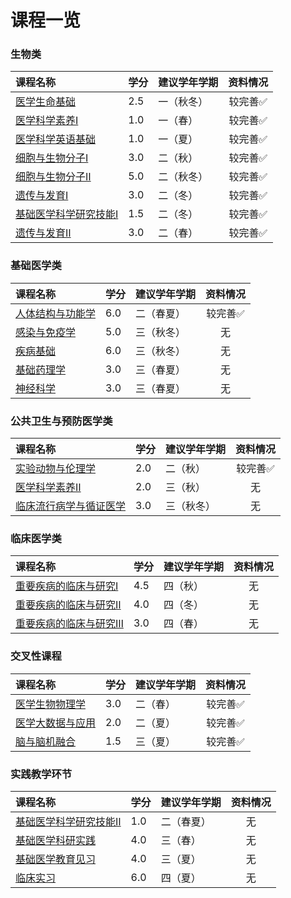 # 课程一览

### 生物类

<div style="text-align: center" markdown="1">

| 课程名称 | 学分 | 建议学年学期 | 资料情况 |
|:--|:--|:--|:--:|
|[医学生命基础](medical_life_fundamentals/index.md)|2.5|一（秋冬）|较完善✅|
|[医学科学素养Ⅰ](medical_research_literacy_1/index.md)|1.0|一（春）|较完善✅|
|[医学科学英语基础](essential_english_for_medicial_sciences/index.md)|1.0|一（夏）|较完善✅|
|[细胞与生物分子Ⅰ](molecular_cell_biology_1/index.md)|3.0|二（秋）|较完善✅|
|[细胞与生物分子Ⅱ](molecular_cell_biology_2/index.md)|5.0|二（秋冬）|较完善✅|
|[遗传与发育Ⅰ](genetics_and_developmental_biology_1/index.md)|3.0|二（冬）|较完善✅|
|[基础医学科学研究技能Ⅰ](basic_techniques_in_medical_sciences_1/index.md)|1.5|二（冬）|较完善✅|
|[遗传与发育Ⅱ](genetics_and_developmental_biology_2/index.md)|3.0|二（春）|较完善✅|

</div>

### 基础医学类

<div style="text-align: center" markdown="1">

| 课程名称 | 学分 | 建议学年学期 | 资料情况 |
|:--|:--|:--|:--:|
|[人体结构与功能学](structure_and_function_of_the_human_body/index.md)|6.0|二（春夏）|较完善✅|
|[感染与免疫学](infectious_diseases_and_immunity/index.md)|5.0|三（秋冬）|无|
|[疾病基础](the_basis_for_human_diseases/index.md)|6.0|三（秋冬）|无|
|[基础药理学](basic_pharmacology/index.md)|3.0|三（春夏）|无|
|[神经科学](neuroscience/index.md)|3.0|三（春夏）|无|

</div>

### 公共卫生与预防医学类

<div style="text-align: center" markdown="1">

| 课程名称 | 学分 | 建议学年学期 | 资料情况 |
|:--|:--|:--|:--:|
|[实验动物与伦理学](experimental_animals_and_ethics/index.md)|2.0|二（秋）|较完善✅|
|[医学科学素养Ⅱ](medical_science_literacy_2/index.md)|2.0|三（秋）|无|
|[临床流行病学与循证医学](clinical_epidemiology_and_evidence_based_medicine/index.md)|3.0|三（秋冬）|无|

</div>

### 临床医学类

<div style="text-align: center" markdown="1">

| 课程名称 | 学分 | 建议学年学期 | 资料情况 |
|:--|:--|:--|:--:|
|[重要疾病的临床与研究Ⅰ](human_diseases_from_clinic_to_research_1/index.md)|4.5|四（秋）|无|
|[重要疾病的临床与研究Ⅱ](human_diseases_from_clinic_to_research_2/index.md)|4.0|四（冬）|无|
|[重要疾病的临床与研究Ⅲ](human_diseases_from_clinic_to_research_3/index.md)|3.0|四（春）|无|

</div>

### 交叉性课程

<div style="text-align: center" markdown="1">

| 课程名称 | 学分 | 建议学年学期 | 资料情况 |
|:--|:--|:--|:--:|
|[医学生物物理学](medical_biophysics/index.md)|3.0|二（春）|较完善✅|
|[医学大数据与应用](medical_big_data_and_application/index.md)|2.0|二（夏）|较完善✅|
|[脑与脑机融合](brain_and_brain_machine_integrated_systems/index.md)|1.5|三（夏）|较完善✅|

</div>

### 实践教学环节

<div style="text-align: center" markdown="1">

| 课程名称 | 学分 | 建议学年学期 | 资料情况 |
|:--|:--|:--|:--:|
|[基础医学科学研究技能Ⅱ](basic_techniques_in_medical_sciences_1/index.md)|1.0|二（春夏）|无|
|[基础医学科研实践](medical_research_practice/index.md)|4.0|三（春）|无|
|[基础医学教育见习](educational_probation_of_basis_medicine/index.md)|4.0|三（夏）|无|
|[临床实习](clinical_practice/index.md)|6.0|四（夏）|无|

</div>